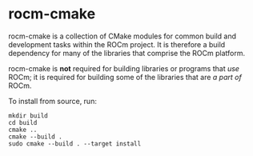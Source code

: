 rocm-cmake
==================

rocm-cmake is a collection of CMake modules for common build and development
tasks within the ROCm project. It is therefore a build dependency for many of
the libraries that comprise the ROCm platform.

rocm-cmake is **not** required for building libraries or programs that _use_ ROCm;
it is required for building some of the libraries that are _a part of_ ROCm.

To install from source, run:

    mkdir build
    cd build
    cmake ..
    cmake --build .
    sudo cmake --build . --target install
